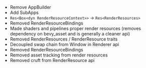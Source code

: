 * Remove AppBuilder
* Add SubApps
* `Res<Box<dyn RenderResourceContext>>` -> `Res<RenderResources>`
* Removed RenderResourceBindings
* Made shaders and pipelines proper render resources (removes dependency on bevy_asset and is generally a cleaner api)
* Removed RenderResources / RenderResource traits
* Decoupled swap chain from Window in Renderer api
* Removed RenderResourceBindings
* Removed asset tracking from render resources
* Removed cruft from RenderResource api